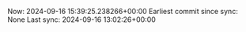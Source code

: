 Now: 2024-09-16 15:39:25.238266+00:00 Earliest commit since sync: None Last sync: 2024-09-16 13:02:26+00:00
